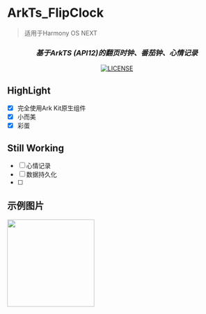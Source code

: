 # ArkTs_FlipClock
> 适用于Harmony OS NEXT

<div align="center">
  
### _基于ArkTS (API12)的翻页时钟、番茄钟、心情记录_
[![LICENSE](https://img.shields.io/badge/license-Anti%20996-blue.svg)](https://github.com/996icu/996.ICU/blob/master/LICENSE)
</div>

## HighLight
- [X] 完全使用Ark Kit原生组件
- [X] 小而美
- [X] 彩蛋

## Still Working
- [ ] 心情记录
- [ ] 数据持久化
- [ ] 

## 示例图片
<img src="./screenshot/sample1.gif" width="200px"/> 


